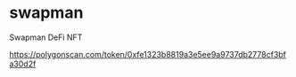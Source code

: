 # swapman
Swapman DeFi NFT

https://polygonscan.com/token/0xfe1323b8819a3e5ee9a9737db2778cf3bfa30d2f

